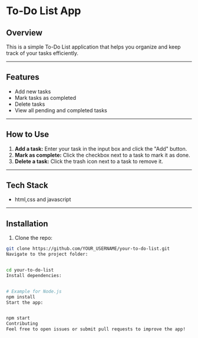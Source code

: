 # To-Do List App

## Overview

This is a simple To-Do List application that helps you organize and keep track of your tasks efficiently.

---

## Features

- Add new tasks
- Mark tasks as completed
- Delete tasks
- View all pending and completed tasks

---

## How to Use

1. **Add a task:** Enter your task in the input box and click the "Add" button.
2. **Mark as complete:** Click the checkbox next to a task to mark it as done.
3. **Delete a task:** Click the trash icon next to a task to remove it.

---

## Tech Stack

- html,css and javascript 


---

## Installation

1. Clone the repo:

```bash
git clone https://github.com/YOUR_USERNAME/your-to-do-list.git
Navigate to the project folder:


cd your-to-do-list
Install dependencies:


# Example for Node.js
npm install
Start the app:


npm start
Contributing
Feel free to open issues or submit pull requests to improve the app!

